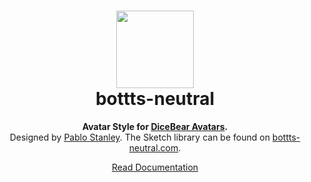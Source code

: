 <h1 align="center"><img src="https://dicebear.com/api/bottts-neutral/1.svg" width="124" /> <br />bottts-neutral</h1>
<p align="center">
  <strong>Avatar Style for <a href="https://dicebear.com/">DiceBear Avatars</a>.</strong><br />
  Designed by <a href="https://twitter.com/pablostanley">Pablo Stanley</a>. The Sketch library can be found on
<a href="https://bottts-neutral.com/">bottts-neutral.com</a>.
</p>

<p align="center">
  <a href="https://dicebear.com/styles/bottts-neutral">
    Read Documentation
  </a>
</p>
